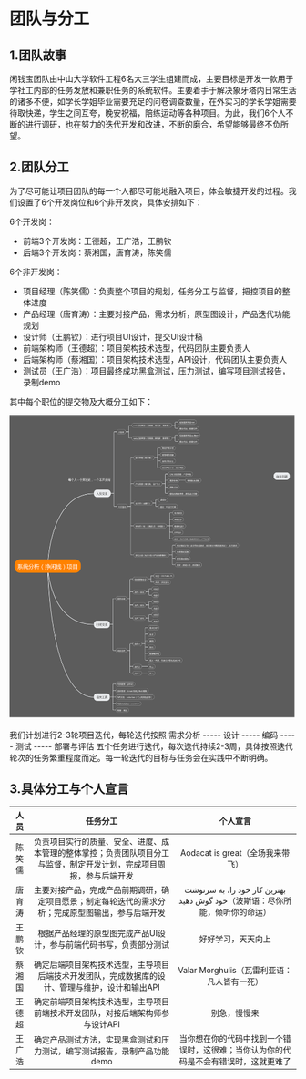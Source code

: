 # 团队与分工
## 1.团队故事

闲钱宝团队由中山大学软件工程6名大三学生组建而成，主要目标是开发一款用于学社工内部的任务发放和兼职任务的系统软件。主要着手于解决象牙塔内日常生活的诸多不便，如学长学姐毕业需要充足的问卷调查数量，在外实习的学长学姐需要待取快递，学生之间互夸，晚安祝福，陪练运动等各种项目。为此，我们6个人不断的进行调研，也在努力的迭代开发和改进，不断的磨合，希望能够最终不负所望。

## 2.团队分工

为了尽可能让项目团队的每一个人都尽可能地融入项目，体会敏捷开发的过程。我们设置了6个开发岗位和6个非开发岗，具体安排如下：

6个开发岗：

- 前端3个开发岗：王德超，王广浩，王鹏钦
- 后端3个开发岗：蔡湘国，唐育涛，陈笑儒

6个非开发岗：

- 项目经理（陈笑儒）：负责整个项目的规划，任务分工与监督，把控项目的整体进度
- 产品经理（唐育涛）：主要对接产品，需求分析，原型图设计，产品迭代功能规划
- 设计师（王鹏钦）：进行项目UI设计，提交UI设计稿
- 前端架构师（王德超）：项目架构技术选型，代码团队主要负责人
- 后端架构师（蔡湘国）：项目架构技术选型，API设计，代码团队主要负责人
- 测试员（王广浩）：项目最终成功黑盒测试，压力测试，编写项目测试报告，录制demo

其中每个职位的提交物及大概分工如下：

![系统分工](https://github.com/sysu-change/Dashboard/blob/master/image/%E7%B3%BB%E7%BB%9F%E5%88%86%E6%9E%90%E9%A1%B9%E7%9B%AE.png?raw=true)

我们计划进行2-3轮项目迭代，每轮迭代按照 需求分析 ----- 设计 ----- 编码 ----- 测试 ----- 部署与评估 五个任务进行迭代，每次迭代持续2-3周，具体按照迭代轮次的任务繁重程度而定。每一轮迭代的目标与任务会在实践中不断明确。



## 3.具体分工与个人宣言

|  人员  |                           任务分工                           |                           个人宣言                           |
| :----: | :----------------------------------------------------------: | :----------------------------------------------------------: |
| 陈笑儒 | 负责项目实行的质量、安全、进度、成本管理的整体掌控；负责团队项目分工与监督，制定开发计划，完成项目周报，参与后端开发 |               Aodacat is great（全场我来带飞）               |
| 唐育涛 | 主要对接产品，完成产品前期调研，确定项目愿景；制定每轮迭代的需求分析；完成原型图输出，参与后端开发 | بهترین کار خود را، به سرنوشت خود گوش دهید（波斯语：尽你所能，倾听你的命运） |
| 王鹏钦 | 根据产品经理的原型图完成产品UI设计，参与前端代码书写，负责部分测试 |                      好好学习，天天向上                      |
| 蔡湘国 | 确定后端项目架构技术选型，主导项目后端技术开发团队，完成数据库的设计、管理与维护，设计和输出API |         Valar Morghulis（瓦雷利亚语：凡人皆有一死）          |
| 王德超 | 确定前端项目架构技术选型，主导项目前端技术开发团队，对接后端架构师参与设计API |          别急，慢慢来                                                    |
| 王广浩 | 确定产品测试方法，实现黑盒测试和压力测试，编写测试报告，录制产品功能demo | 当你想在你的代码中找到一个错误时，这很难；当你认为你的代码是不会有错误时，这就更难了                                                             |

